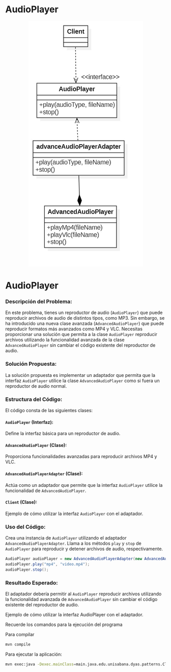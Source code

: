 # AudioPlayer
<p align="center">
  <img src="UMLAudioPlayer.jpg" alt="UML" title="UML">
</p>


# AudioPlayer

### Descripción del Problema:
En este problema, tienes un reproductor de audio (`AudioPlayer`) que puede reproducir archivos de audio de distintos tipos, como MP3. Sin embargo, se ha introducido una nueva clase avanzada (`AdvancedAudioPlayer`) que puede reproducir formatos más avanzados como MP4 y VLC. Necesitas proporcionar una solución que permita a la clase `AudioPlayer` reproducir archivos utilizando la funcionalidad avanzada de la clase `AdvancedAudioPlayer` sin cambiar el código existente del reproductor de audio.

### Solución Propuesta:
La solución propuesta es implementar un adaptador que permita que la interfaz `AudioPlayer` utilice la clase `AdvancedAudioPlayer` como si fuera un reproductor de audio normal.

### Estructura del Código:

El código consta de las siguientes clases:

#### `AudioPlayer` (Interfaz):
Define la interfaz básica para un reproductor de audio.

#### `AdvancedAudioPlayer` (Clase):
Proporciona funcionalidades avanzadas para reproducir archivos MP4 y VLC.

#### `AdvancedAudioPlayerAdapter` (Clase):
Actúa como un adaptador que permite que la interfaz `AudioPlayer` utilice la funcionalidad de `AdvancedAudioPlayer`.

#### `Client` (Clase):
Ejemplo de cómo utilizar la interfaz `AudioPlayer` con el adaptador.

### Uso del Código:

Crea una instancia de `AudioPlayer` utilizando el adaptador `AdvancedAudioPlayerAdapter`.
Llama a los métodos `play` y `stop` de `AudioPlayer` para reproducir y detener archivos de audio, respectivamente.

```java
AudioPlayer audioPlayer = new AdvancedAudioPlayerAdapter(new AdvancedAudioPlayer());
audioPlayer.play("mp4", "video.mp4");
audioPlayer.stop();
```

### Resultado Esperado:
El adaptador debería permitir al `AudioPlayer` reproducir archivos utilizando la funcionalidad avanzada de `AdvancedAudioPlayer` sin cambiar el código existente del reproductor de audio.

Ejemplo de cómo utilizar la interfaz AudioPlayer con el adaptador.

Recuerde los comandos para la ejecución del programa

Para compilar

```bash
mvn compile
```

Para ejecutar la aplicación:

```bash
mvn exec:java -Dexec.mainClass=main.java.edu.unisabana.dyas.patterns.Client
```
